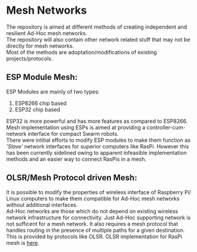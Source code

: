 # Mesh Networks

The repository is aimed at different methods of creating independent and resilient Ad-Hoc mesh networks.  
The repository will also contain other network related stuff that may not be directly for mesh networks.  
Most of the methods are adoptation/modifications of existing projects/protocols.  

## ESP Module Mesh:
ESP Modules are mainly of two types:  
 1. ESP8266 chip based  
 2. ESP32 chip based  

ESP32 is more powerful and has more features as compared to ESP8266. Mesh implementation using ESPs is aimed at providing a controller-cum-network interface for compact Swarm robots.  
There were intitial efforts to modify ESP modules to make them function as _'Slave'_ network interfaces for superior computers like RasPi. However this has been currently sidelined owing to apparent infeasible implementation methods and an easier way to connect RasPis in a mesh.

## OLSR/Mesh Protocol driven Mesh:
It is possible to modify the properties of wireless interface of Raspberry Pi/ Linux computers to make them compatible for Ad-Hoc mesh networks without additional interfaces.  
Ad-Hoc networks are those which do not depend on existing wireless network infrastructure for connectivity. Just Ad-Hoc supporting network is not sufficent for a mesh network. It also requires a mesh protocol that handles routing in the presence of multiple paths for a given destination. This is provided by protocols like OLSR. OLSR implementation for RasPi mesh is [here]().
